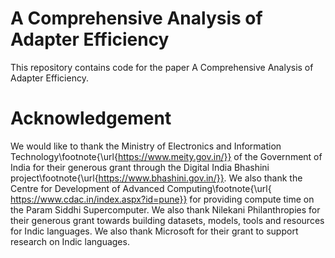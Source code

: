 # A Comprehensive Analysis of Adapter Efficiency
This repository contains code for the paper A Comprehensive Analysis of Adapter Efficiency.
<br>
# Acknowledgement
We would like to thank the Ministry of Electronics and Information Technology\footnote{\url{https://www.meity.gov.in/}} of the Government of India for their generous grant through the Digital India Bhashini project\footnote{\url{https://www.bhashini.gov.in/}}. We also thank the Centre for Development of Advanced Computing\footnote{\url{ https://www.cdac.in/index.aspx?id=pune}} for providing compute time on the Param Siddhi Supercomputer. We also thank Nilekani Philanthropies for their generous grant towards building datasets, models, tools and resources for Indic languages. We also thank Microsoft for their grant to support research on Indic languages.
